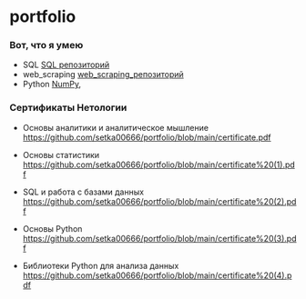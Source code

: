 # portfolio
### Вот, что я умею
- SQL [SQL репозиторий](https://github.com/setka00666/sql)
- web_scraping [web_scraping_репозиторий](https://github.com/setka00666/web_scraping)
- Python [NumPy](https://github.com/setka00666/Python_NumPy), 
### Сертификаты Нетологии

- Основы аналитики и аналитическое мышление https://github.com/setka00666/portfolio/blob/main/certificate.pdf

- Основы статистики  https://github.com/setka00666/portfolio/blob/main/certificate%20(1).pdf

- SQL и работа с базами данных https://github.com/setka00666/portfolio/blob/main/certificate%20(2).pdf

- Основы Python https://github.com/setka00666/portfolio/blob/main/certificate%20(3).pdf

- Библиотеки Python для анализа данных https://github.com/setka00666/portfolio/blob/main/certificate%20(4).pdf
